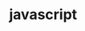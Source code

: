 # javascript
 
 <a href="https://fernandoromeroalves.github.io/javascript/exercicios\ex023"><img src="assets/imagens/anali.png" alt=""></a>
